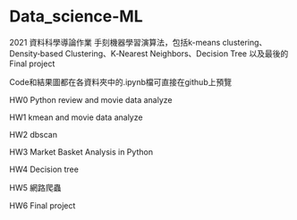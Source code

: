 # Data_science-ML
2021 資料科學導論作業
手刻機器學習演算法，包括k-means clustering、Density‐based Clustering、K‐Nearest Neighbors、Decision Tree
以及最後的Final project

Code和結果圖都在各資料夾中的.ipynb檔可直接在github上預覽

HW0 Python review and movie data analyze

HW1 kmean and movie data analyze

HW2 dbscan

HW3 Market Basket Analysis in Python

HW4 Decision tree

HW5 網路爬蟲

HW6 Final project

